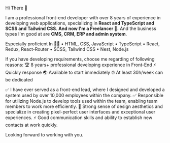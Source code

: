 Hi There 👋

I am a professional front-end developer with over 8 years of experience in developing web applications, specializing in **React and TypeScript and SCSS and Tailwind CSS**.
**And now I'm a Freelancer 👀.**
And the business types I'm good at are **CMS, CRM, ERP and admin system**.

Especially proficient In 👨‍💻
• HTML, CSS, JavaScript
• TypeScript
• React, Redux, React-Router
• SCSS, Tailwind CSS
• Nest, Node.js

If you have developing requirements, choose me regarding of following reasons:
🏆 8 years+ professional developing experience in Front-End
⚡️ Quickly response
🌏 Available to start immediately
⏰ At least 30h/week can be dedicated

✅ I have ever served as a front-end lead, where I designed and developed a system used by over 10,000 employees within the company.
✅ Responsible for utilizing Node.js to develop tools used within the team, enabling team members to work more efficiently.
🧐 Strong sense of design aesthetics and specialize in creating pixel-perfect user interfaces and exceptional user experiences.
⚡️ Good communication skills and ability to establish new contacts at work quickly.

Looking forward to working with you.
